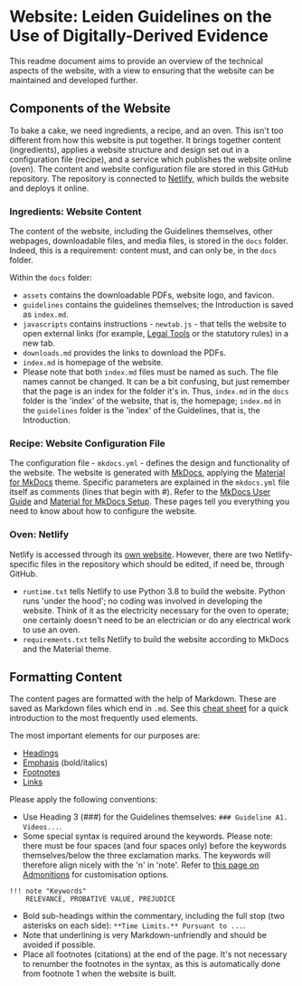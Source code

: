 # Website: Leiden Guidelines on the Use of Digitally-Derived Evidence

This readme document aims to provide an overview of the technical aspects of the website, with a view to ensuring that the website can be maintained and developed further.

## Components of the Website

To bake a cake, we need ingredients, a recipe, and an oven. This isn't too different from how this website is put together. It brings together content (ingredients), applies a website structure and design set out in a configuration file (recipe), and a service which publishes the website online (oven). The content and website configuration file are stored in this GitHub repository. The repository is connected to [Netlify](https://www.netlify.com/), which builds the website and deploys it online.

### Ingredients: Website Content

The content of the website, including the Guidelines themselves, other webpages, downloadable files, and media files, is stored in the `docs` folder. Indeed, this is a requirement: content must, and can only be, in the `docs` folder.

Within the `docs` folder:
- `assets` contains the downloadable PDFs, website logo, and favicon.
- `guidelines` contains the guidelines themselves; the Introduction is saved as `index.md`.
- `javascripts` contains instructions - `newtab.js` - that tells the website to open external links (for example, [Legal Tools](https://legal-tools.org/) or the statutory rules) in a new tab.
- `downloads.md` provides the links to download the PDFs.
- `index.md` is homepage of the website.
- Please note that both `index.md` files must be named as such. The file names cannot be changed. It can be a bit confusing, but just remember that the page is an index for the folder it's in. Thus, `index.md` in the `docs` folder is the 'index' of the website, that is, the homepage; `index.md` in the `guidelines` folder is the 'index' of the Guidelines, that is, the Introduction.

### Recipe: Website Configuration File

The configuration file - `mkdocs.yml` - defines the design and functionality of the website. The website is generated with [MkDocs](https://www.mkdocs.org/), applying the [Material for MkDocs](https://squidfunk.github.io/mkdocs-material/) theme. Specific parameters are explained in the `mkdocs.yml` file itself as comments (lines that begin with #). Refer to the [MkDocs User Guide](https://www.mkdocs.org/user-guide/) and [Material for MkDocs Setup](https://squidfunk.github.io/mkdocs-material/setup/changing-the-colors/). These pages tell you everything you need to know about how to configure the website.

### Oven: Netlify

Netlify is accessed through its [own website](https://app.netlify.com/). However, there are two Netlify-specific files in the repository which should be edited, if need be, through GitHub.
- `runtime.txt` tells Netlify to use Python 3.8 to build the website. Python runs 'under the hood'; no coding was involved in developing the website. Think of it as the electricity necessary for the oven to operate; one certainly doesn't need to be an electrician or do any electrical work to use an oven.
- `requirements.txt` tells Netlify to build the website according to MkDocs and the Material theme.

## Formatting Content

The content pages are formatted with the help of Markdown. These are saved as Markdown files which end in `.md`. See this [cheat sheet](https://www.markdownguide.org/cheat-sheet/) for a quick introduction to the most frequently used elements.

The most important elements for our purposes are:
- [Headings](https://www.markdownguide.org/basic-syntax/#headings)
- [Emphasis](https://www.markdownguide.org/basic-syntax/#emphasis) (bold/italics)
- [Footnotes](https://www.markdownguide.org/extended-syntax/#footnotes)
- [Links](https://www.markdownguide.org/basic-syntax/#links)

Please apply the following conventions:
- Use Heading 3 (###) for the Guidelines themselves: `### Guideline A1. Videos...`.
- Some special syntax is required around the keywords. Please note: there must be four spaces (and four spaces only) before the keywords themselves/below the three exclamation marks. The keywords will therefore align nicely with the 'n' in 'note'. Refer to [this page on Admonitions](https://squidfunk.github.io/mkdocs-material/reference/admonitions/) for customisation options.
```
!!! note "Keywords"
    RELEVANCE, PROBATIVE VALUE, PREJUDICE
```
- Bold sub-headings within the commentary, including the full stop (two asterisks on each side): `**Time Limits.** Pursuant to ...`.
- Note that underlining is very Markdown-unfriendly and should be avoided if possible.
- Place all footnotes (citations) at the end of the page. It's not necessary to renumber the footnotes in the syntax, as this is automatically done from footnote 1 when the website is built.
